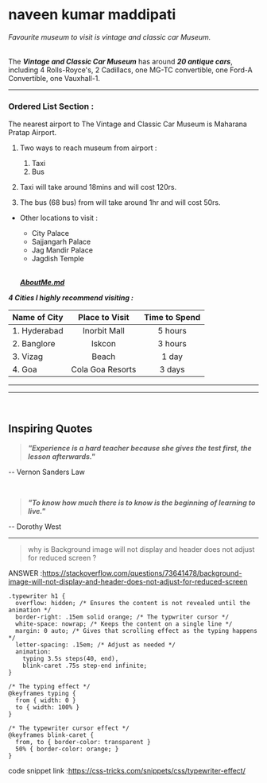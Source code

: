 # naveen kumar maddipati
###### Favourite museum to visit is vintage and classic car Museum. 

The ***Vintage and Classic Car Museum*** has around ***20 antique cars***, including 4 Rolls-Royce's, 2 Cadillacs, one MG-TC convertible, one Ford-A Convertible, one Vauxhall-1.

***

### Ordered List Section :

The nearest airport to The Vintage and Classic Car Museum is Maharana Pratap Airport.

1. Two ways to reach museum from airport :
    1. Taxi
    2. Bus

2. Taxi will take around 18mins and will cost 120rs.
3. The bus (68 bus) from will take around 1hr and will cost 50rs.


* Other locations to visit :
    * City Palace
    * Sajjangarh Palace
    * Jag Mandir Palace
    * Jagdish Temple
    <br>

    ***[AboutMe.md](AboutMe.md)***

***4 Cities I highly recommend visiting :***


|  Name of City  | Place to Visit | Time to Spend |
| :------------ | :------------: | :-----------: |
| 1. Hyderabad    | Inorbit Mall   | 5 hours       |
| 2. Banglore     | Iskcon         | 3 hours       |
| 3. Vizag        | Beach          | 1 day         |
| 4. Goa          |Cola Goa Resorts| 3 days        |

---
---
<br>

## Inspiring Quotes

> ***"Experience is a hard teacher because she gives the test first, the lesson afterwards."***

-- Vernon Sanders Law

<br>

>***"To know how much there is to know is the beginning of learning to live."***

-- Dorothy West

---
>why is Background image will not display and header does not adjust for reduced screen ?

ANSWER :<https://stackoverflow.com/questions/73641478/background-image-will-not-display-and-header-does-not-adjust-for-reduced-screen>


```
.typewriter h1 {
  overflow: hidden; /* Ensures the content is not revealed until the animation */
  border-right: .15em solid orange; /* The typwriter cursor */
  white-space: nowrap; /* Keeps the content on a single line */
  margin: 0 auto; /* Gives that scrolling effect as the typing happens */
  letter-spacing: .15em; /* Adjust as needed */
  animation: 
    typing 3.5s steps(40, end),
    blink-caret .75s step-end infinite;
}

/* The typing effect */
@keyframes typing {
  from { width: 0 }
  to { width: 100% }
}

/* The typewriter cursor effect */
@keyframes blink-caret {
  from, to { border-color: transparent }
  50% { border-color: orange; }
}

```
code snippet link :<https://css-tricks.com/snippets/css/typewriter-effect/>